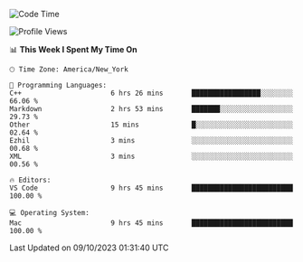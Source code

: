 <!--START_SECTION:waka-->
![Code Time](http://img.shields.io/badge/Code%20Time-553%20hrs%2013%20mins-blue)

![Profile Views](http://img.shields.io/badge/Profile%20Views-0-blue)

📊 **This Week I Spent My Time On** 

```text
🕑︎ Time Zone: America/New_York

💬 Programming Languages: 
C++                      6 hrs 26 mins       █████████████████░░░░░░░░   66.06 % 
Markdown                 2 hrs 53 mins       ███████░░░░░░░░░░░░░░░░░░   29.73 % 
Other                    15 mins             █░░░░░░░░░░░░░░░░░░░░░░░░   02.64 % 
Ezhil                    3 mins              ░░░░░░░░░░░░░░░░░░░░░░░░░   00.68 % 
XML                      3 mins              ░░░░░░░░░░░░░░░░░░░░░░░░░   00.56 % 

🔥 Editors: 
VS Code                  9 hrs 45 mins       █████████████████████████   100.00 % 

💻 Operating System: 
Mac                      9 hrs 45 mins       █████████████████████████   100.00 % 
```


 Last Updated on 09/10/2023 01:31:40 UTC
<!--END_SECTION:waka-->
